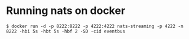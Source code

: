 # Running nats on docker
```
$ docker run -d -p 8222:8222 -p 4222:4222 nats-streaming -p 4222 -m 8222 -hbi 5s -hbt 5s -hbf 2 -SD -cid eventbus
```